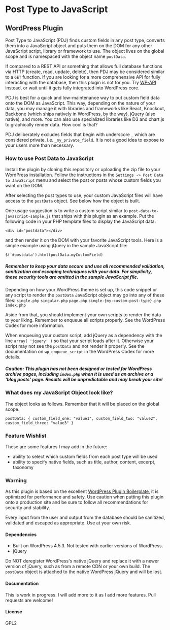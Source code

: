 # Post Type to JavaScript
## WordPress Plugin

Post Type to JavaScript (PDJ) finds custom fields in any post type, converts them into a JavaScript object and puts them on the DOM for any other JavaScript script, library or framework to use. The object lives on the global scope and is namespaced with the object name `postData`.

If compared to a REST API or something that allows full database functions via HTTP (create, read, update, delete), then PDJ may be considered similar to a `GET` function. If you are looking for a more comprehensive API for fully interacting with the database, then this plugin is not for you. Try [WP-API](http://v2.wp-api.org/) instead, or wait until it gets fully integrated into WordPress core.

PDJ is best for a quick and low-maintenance way to put custom field data onto the DOM as JavaScript. This way, depending on the nature of your data, you may manage it with libraries and frameworks like React, Knockout, Backbone (which ships natively in WordPress, by the way), jQuery (also native), and more. You can also use specialized libraries like D3 and chart.js to graphically render data. How cool is that?

PDJ deliberately excludes fields that begin with underscore `_` which are considered private, i.e. `_my_private_field`. It is not a good idea to expose to your users more than necessary.

### How to use Post Data to JavaScript
Install the plugin by cloning this repository or uploading the zip file to your WordPress installation. Follow the instructions in the `Settings -> Post Data to JavaScript` menu and select the post or posts whose custom fields you want on the DOM.

After selecting the post types to use, your custom JavaScript files will have access to the `postData` object. See below how the object is built.

One usage suggestion is to write a custom script similar to `post-data-to-javascript-sample.js` that ships with this plugin as an example. Put the following code in your PHP template files to display the JavaScript data:

`<div id="postdata"></div>`

and then render it on the DOM with your favorite JavaScript tools. Here is a simple example using jQuery in the sample JavaScript file:

`$('#postdata').html(postData.myCustomField)`

##### Remember to keep your data secure and use all recommended validation, sanitization and escaping techniques with your data. For simplicity, these security tools are omitted in the sample JavaScript file.

Depending on how your WordPress theme is set up, this code snippet or any script to render the `postData` JavaScript object may go into any of these files:
`single.php`
`singular.php`
`page.php`
`single-{my-custom-post-type}.php`
`index.php`

Aside from that, you should implement your own scripts to render the data to your liking. Remember to enqueue all scripts properly. See the WordPress Codex for more information.

When enqueuing your custom script, add jQuery as a dependency with the line `array( 'jquery' )` so that your script loads after it. Otherwise your script may not see the `postData` and not render it properly. See the documentation on `wp_enqueue_script` in the WordPress Codex for more details.

##### Caution: This plugin has not been designed or tested for WordPress archive pages, including `index.php` when it is used as an archive or a 'blog posts' page. Results will be unpredictable and may break your site!

### What does my JavaScript Object look like?
The object looks as follows. Remember that it will be placed on the global scope.

`
postData: {
  custom_field_one: "value1",
  custom_field_two: "value2",
  custom_field_three: "value3"
}
`

### Feature Wishlist
These are some features I may add in the future:
- ability to select which custom fields from each post type will be used
- ability to specify native fields, such as title, author, content, excerpt, taxonomy


### Warning
As this plugin is based on the excellent [WordPress Plugin Boilerplate](http://wppb.io/), it is optimized for performance and safety. Use caution when putting this plugin onto a production site and be sure to follow all recommendations for security and stability.

Every input from the user and output from the database should be sanitized, validated and escaped as appropriate. Use at your own risk.


#### Dependencies
- Built on WordPress 4.5.3. Not tested with earlier versions of WordPress.
- jQuery

Do NOT deregister WordPress's native jQuery and replace it with a newer version of jQuery, such as from a remote CDN or your own build. The `postData` object is attached to the native WordPress jQuery and will be lost.


#### Documentation
This is work in progress. I will add more to it as I add more features. Pull requests are welcome!


#### License
GPL2

